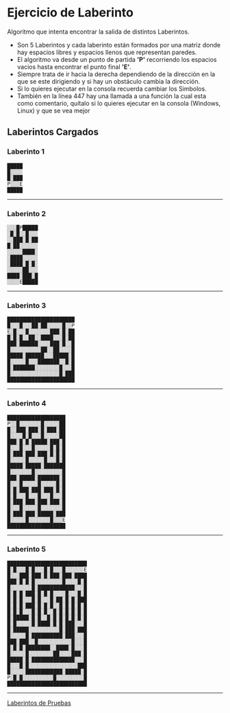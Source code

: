 # Ejercicio de Laberinto

Algoritmo que intenta encontrar la salida de distintos Laberintos.
-  Son 5 Laberintos y cada laberinto están formados por una matriz donde hay espacios libres y espacios llenos que representan paredes.
- El algoritmo va desde un punto de partida **'P'** recorriendo los espacios vacios hasta encontrar el punto final **'E'**.
- Siempre trata de ir hacia la derecha dependiendo de la dirección en la que se este dirigiendo y si hay un obstáculo cambia la dirección.
- Si lo quieres ejecutar en la consola recuerda cambiar los Simbolos.
- También en la línea 447 hay una llamada a una función la cual esta como comentario, quítalo si lo quieres ejecutar en la consola (Windows, Linux) y que se vea mejor

## Laberintos Cargados
### Laberinto 1
```
█████
█░░░░ 
█░███
P░░░E 
█████
```
---

### Laberinto 2
```
░░░█P█████ 
░█░█░░█░░░ 
░░███░█░██ 
█░██░░░░░░ 
░░░░░████░
░████░░░░░ 
░████░█░█░ 
░░░░░██░░░ 
████░███░█ 
░░░░E█████
```
---

### Laberinto 3
```
██████████████████████
█░░░█░░░██░██░░░░░█░░P
E░█░░░█░░░░░░░███░█░██
█░█░█░░██░░████░░░█░██
███░██████░░░░███░█░░█
█░░░░░░░░░░██░░██░░░░█
█████░██████░░░█████░█
█░░░░░█░░░███████░░█░█
█░███████░░░░░░░░█░░░█
█░░░░░░░░░░░░░░░░█░███
██████████████████████
```
---

### Laberinto 4
```
███████████████████
P░░█░░░░░░░█░░░░░██
█░░███░███░█░███░██
█░░░░█░█░░░█░░░░░██
███░█░█░█████░███░█
█░░░█░░░█░░░░░█░█░█
█░███░███░███░█░█░█
█░░░░░█░░░░░█░░░█░█
█████░█████░███████
█░░░░░░░█░░░░░░░░░█
███░█████░███████░█
█░░░█░░░░░█░░░░░█░█
█░█░███░███░███░█░█
█░█░░░█░░░█░░░█░░░█
█░███░███░███░███░█
█░░░█░░░░░█░░░░░░░█
█░███░███░█████░███
█░░░░░█░░░░░░░█░░░E
███████████████████
```
---

### Laberinto 5
```
██████████████████████████
█░█░░░█░█░░░█░█░░░█░░░░░░E
█░░░███░███░█░███░███░████
███░█░█░█░░░░░░░░░█░░░░█░█
█░░░░░░░█░████████████░░░█
█░█░█░███░█░█░█░░░░█░░░█░█
█░█░█░░░█░█░░░█░██░█░█░███
█░█░█░███░█░█░█░░█░█░█░█░█
█░█░█░░░█░█░█░░█░█░█░█░█░█
█░█████░█░█░░█░█░█░█░█░█░█
█░█░░░░░█░████░█░█░███░░░█
█░█████░░░░░░░░░░█░███░███
█░░░░░█░██████████░███░░░█
███░███░░█░░░░░░░░░░░█░░░█
█░█░█░████████░░████░█░░░█
█░░░░░█░░░░░░░░██░░░░███░█
█████░█░██████████████░░░█
█░░░█░█░░░░░░░░░░░░░░░░███
█░░░░░████████████░█████░█
P░█░█░░░░░░░░░░█░░░░░░░░░█
██████████████████████████
```
---

[Laberintos de Pruebas](Laberintos.txt)
